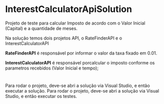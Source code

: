 # InterestCalculatorApiSolution

Projeto de teste para calcular Imposto de acordo com o Valor Inicial (Capital) e a quantidade de meses.

Na solução temos dois projetos API, o RateFinderAPI e o InterestCalculatorAPI

**RateFinderAPI** é responsável por informar o valor da taxa fixado em 0.01.

**InterestCalculatorAPI** é responsável porcalcular o imposto conforme os parametros recebidos (Valor Inicial e tempo);

#

Para rodar o projeto, deve-se abri a solução via Visual Studio, e então executar a solução.
Para rodar o projeto, deve-se abri a solução via Visual Studio, e então executar os testes.
